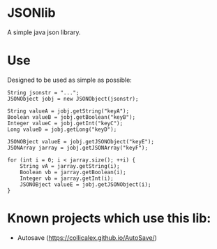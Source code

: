 # JSONlib
A simple java json library.


# Use
Designed to be used as simple as possible:

    String jsonstr = "...";
    JSONObject jobj = new JSONObject(jsonstr);
		
    String valueA = jobj.getString("keyA");
    Boolean valueB = jobj.getBoolean("keyB");
    Integer valueC = jobj.getInt("keyC");
    Long valueD = jobj.getLong("keyD");
    
    JSONOBject valueE = jobj.getJSONObject("keyE");
    JSONArray jarray = jobj.getJSONArray("keyF");
    
    for (int i = 0; i < jarray.size(); ++i) {
        String vA = jarray.getString(i);
        Boolean vb = jarray.getBoolean(i);
        Integer vb = jarray.getInt(i);
        JSONOBject valueE = jobj.getJSONObject(i);
    }
    
    
    


# Known projects which use this lib:
* Autosave (https://collicalex.github.io/AutoSave/)
